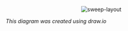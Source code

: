 <div align="center">

  ![sweep-layout](https://user-images.githubusercontent.com/27895007/153905240-56eaac36-95c7-453a-8f19-c860974b635d.svg)

</div>

*This diagram was created using draw.io*
